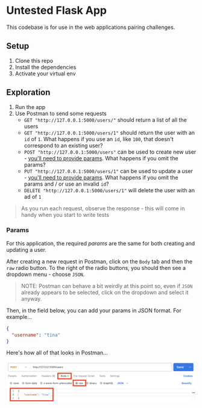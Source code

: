 # Untested Flask App

This codebase is for use in the web applications pairing challenges.

## Setup

1. Clone this repo
2. Install the dependencies
3. Activate your virtual env

## Exploration

1. Run the app
2. Use Postman to send some requests
   - `GET "http://127.0.0.1:5000/users/"` should return a list of all the users
   - `GET "http://127.0.0.1:5000/users/1"` should return the user with an `id` of `1`. What happens if you use an `id`, like `100`, that doesn't correspond to an existing user?
   - `POST "http://127.0.0.1:5000/users"` can be used to create new user - [you'll need to provide params](#params). What happens if you omit the params?
   - `PUT "http://127.0.0.1:5000/users/1"` can be used to update a user - [you'll need to provide params](#params). What happens if you omit the params and / or use an invalid `id`?
   - `DELETE "http://127.0.0.1:5000/users/1"` will delete the user with an ad of `1`

> As you run each request, observe the response - this will come in handy when you start to write tests

### Params

For this application, the required _params_ are the same for both creating and updating a user.

After creating a new request in Postman, click on the `Body` tab and then the `raw` radio button. To the right of the radio buttons, you should then see a dropdown menu - choose `JSON`.

> NOTE: Postman can behave a bit weirdly at this point so, even if `JSON` already appears to be selected, click on the dropdown and select it anyway.

Then, in the field below, you can add your params in JSON format. For example...

```json
{
  "username": "tina"
}
```

Here's how all of that looks in Postman...

![An image of the params required to create a user](./images/params_for_creating_a_user.png)
